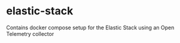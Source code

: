 # elastic-stack
Contains docker compose setup for the Elastic Stack using an Open Telemetry collector
